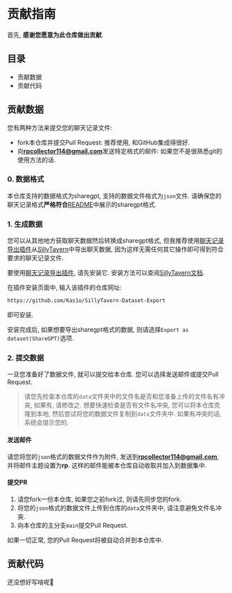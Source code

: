 # 贡献指南

首先, **感谢您愿意为此仓库做出贡献**.

## 目录

- 贡献数据
- 贡献代码

## 贡献数据

您有两种方法来提交您的聊天记录文件:

- fork本仓库并提交Pull Request: 推荐使用, 和GitHub集成得很好.
- 向**rpcollector114@gmail.com**发送特定格式的邮件: 如果您不是很熟悉git的使用方法的话.

### 0. 数据格式

本仓库支持的数据格式为sharegpt, 支持的数据文件格式为`json`文件. 请确保您的聊天记录格式**严格符合**[README](./README.md)中展示的sharegpt格式.

### 1. 生成数据

您可以从其他地方获取聊天数据然后转换成sharegpt格式, 但我推荐使用[聊天记录导出插件](https://github.com/Kas1o/SillyTavern-Dataset-Export)从[SillyTavern](https://github.com/SillyTavern/SillyTavern)中导出聊天数据, 因为这样无需任何其它操作即可得到符合要求的聊天记录文件.

要使用[聊天记录导出插件](https://github.com/Kas1o/SillyTavern-Dataset-Export), 请先安装它. 安装方法可以查阅[SillyTavern文档](https://docs.sillytavern.app/#extensions).

在插件安装页面中, 输入该插件的仓库网址:

```html
https://github.com/Kas1o/SillyTavern-Dataset-Export
```

即可安装.

安装完成后, 如果想要导出sharegpt格式的数据, 则请选择`Export as dataset(ShareGPT)`选项.

### 2. 提交数据

一旦您准备好了数据文件, 就可以提交给本仓库. 您可以选择发送邮件或提交Pull Request.

> 请您先检查本仓库的`data`文件夹中的文件名是否和您准备上传的文件名有冲突, 如果有, 请修改之.
> 想要快速检查是否有文件名冲突, 您可以将本仓库克隆到本地, 然后尝试将您的数据文件复制到`data`文件夹中. 如果有冲突的话, 系统会提示您的.

#### 发送邮件

请您将您的`json`格式的数据文件作为附件, 发送到**rpcollector114@gmail.com**, 并将邮件主题设置为**rp**. 这样的邮件能被本仓库自动收取并加入到数据集中.

#### 提交PR

1. 请您fork一份本仓库, 如果您之前fork过, 则请先同步您的fork.
2. 将您的`json`格式的数据文件上传到仓库的`data`文件夹中, 请注意避免文件名冲突.
3. 向本仓库的主分支`main`提交Pull Request.

如果一切正常, 您的Pull Request将被自动合并到本仓库中.

## 贡献代码

还没想好写啥呢🤔

